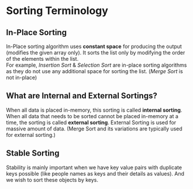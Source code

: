 # Sorting Terminology
## In-Place Sorting
In-Place sorting algorithm uses **constant space** for producing the output (modifies the given array only). It sorts the list only by modifying the order of the elements within the list.  
For example, *Insertion Sort* & *Selection Sort* are in-place sorting algorithms as they do not use any additional space for sorting the list. (*Merge Sort* is not in-place)

## What are Internal and External Sortings?
When all data is placed in-memory, this sorting is called **internal sorting**.
When all data that needs to be sorted cannot be placed in-memory at a time, the sorting is called **external sorting**. External Sorting is used for massive amount of data. (Merge Sort and its variations are typically used for external sorting.)

## Stable Sorting
Stability is mainly important when we have key value pairs with duplicate keys possible (like people names as keys and their details as values). And we wish to sort these objects by keys.
